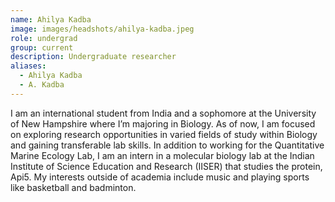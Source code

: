 ```yaml
---
name: Ahilya Kadba
image: images/headshots/ahilya-kadba.jpeg
role: undergrad
group: current
description: Undergraduate researcher
aliases: 
  - Ahilya Kadba
  - A. Kadba
---
```


I am an international student from India and a sophomore at the University of New Hampshire where I’m majoring in Biology. As of now, I am focused on exploring research opportunities in varied fields of study within Biology and gaining transferable lab skills. In addition to working for the Quantitative Marine Ecology Lab, I am an intern in a molecular biology lab at the Indian Institute of Science Education and Research (IISER) that studies the protein, Api5. My interests outside of academia include music and playing sports like basketball and badminton.
